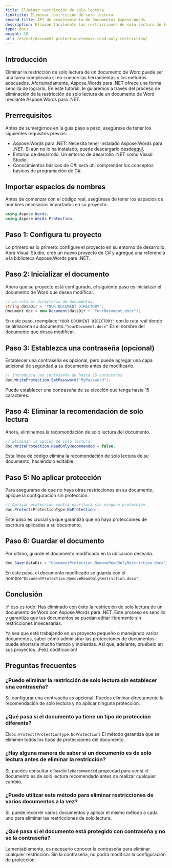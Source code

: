 ```yaml
---
title: Eliminar restricción de solo lectura
linktitle: Eliminar restricción de solo lectura
second_title: API de procesamiento de documentos Aspose.Words
description: Elimine fácilmente las restricciones de solo lectura de los documentos de Word con Aspose.Words para .NET con nuestra guía detallada paso a paso. Perfecta para desarrolladores.
type: docs
weight: 10
url: /es/net/document-protection/remove-read-only-restriction/
---
```

## Introducción

Eliminar la restricción de solo lectura de un documento de Word puede ser una tarea complicada si no conoce las herramientas y los métodos adecuados. Afortunadamente, Aspose.Words para .NET ofrece una forma sencilla de lograrlo. En este tutorial, le guiaremos a través del proceso de eliminación de la restricción de solo lectura de un documento de Word mediante Aspose.Words para .NET.

## Prerrequisitos

Antes de sumergirnos en la guía paso a paso, asegúrese de tener los siguientes requisitos previos:

-  Aspose.Words para .NET: Necesita tener instalado Aspose.Words para .NET. Si aún no lo ha instalado, puede descargarlo desde[aquí](https://releases.aspose.com/words/net/).
- Entorno de desarrollo: Un entorno de desarrollo .NET como Visual Studio.
- Conocimientos básicos de C#: será útil comprender los conceptos básicos de programación de C#.

## Importar espacios de nombres

Antes de comenzar con el código real, asegúrese de tener los espacios de nombres necesarios importados en su proyecto:

```csharp
using Aspose.Words;
using Aspose.Words.Protection;
```

## Paso 1: Configura tu proyecto

Lo primero es lo primero: configure el proyecto en su entorno de desarrollo. Abra Visual Studio, cree un nuevo proyecto de C# y agregue una referencia a la biblioteca Aspose.Words para .NET.

## Paso 2: Inicializar el documento

Ahora que su proyecto está configurado, el siguiente paso es inicializar el documento de Word que desea modificar.

```csharp
// La ruta al directorio de documentos.
string dataDir = "YOUR DOCUMENT DIRECTORY";
Document doc = new Document(dataDir + "YourDocument.docx");
```

 En este paso, reemplace`"YOUR DOCUMENT DIRECTORY"` con la ruta real donde se almacena su documento.`"YourDocument.docx"` Es el nombre del documento que desea modificar.

## Paso 3: Establezca una contraseña (opcional)

Establecer una contraseña es opcional, pero puede agregar una capa adicional de seguridad a su documento antes de modificarlo.

```csharp
// Introduzca una contraseña de hasta 15 caracteres.
doc.WriteProtection.SetPassword("MyPassword");
```

Puede establecer una contraseña de su elección que tenga hasta 15 caracteres.

## Paso 4: Eliminar la recomendación de solo lectura

Ahora, eliminemos la recomendación de solo lectura del documento.

```csharp
// Eliminar la opción de solo lectura.
doc.WriteProtection.ReadOnlyRecommended = false;
```

Esta línea de código elimina la recomendación de solo lectura de su documento, haciéndolo editable.

## Paso 5: No aplicar protección

Para asegurarse de que no haya otras restricciones en su documento, aplique la configuración sin protección.

```csharp
// Aplicar protección contra escritura sin ninguna protección.
doc.Protect(ProtectionType.NoProtection);
```

Este paso es crucial ya que garantiza que no haya protecciones de escritura aplicadas a su documento.

## Paso 6: Guardar el documento

Por último, guarde el documento modificado en la ubicación deseada.

```csharp
doc.Save(dataDir + "DocumentProtection.RemoveReadOnlyRestriction.docx");
```

 En este paso, el documento modificado se guarda con el nombre`"DocumentProtection.RemoveReadOnlyRestriction.docx"`.

## Conclusión

¡Y eso es todo! Has eliminado con éxito la restricción de solo lectura de un documento de Word con Aspose.Words para .NET. Este proceso es sencillo y garantiza que tus documentos se puedan editar libremente sin restricciones innecesarias. 

Ya sea que esté trabajando en un proyecto pequeño o manejando varios documentos, saber cómo administrar las protecciones de documentos puede ahorrarle mucho tiempo y molestias. Así que, adelante, pruébelo en sus proyectos. ¡Feliz codificación!

## Preguntas frecuentes

### ¿Puedo eliminar la restricción de solo lectura sin establecer una contraseña?

Sí, configurar una contraseña es opcional. Puedes eliminar directamente la recomendación de solo lectura y no aplicar ninguna protección.

### ¿Qué pasa si el documento ya tiene un tipo de protección diferente?

 El`doc.Protect(ProtectionType.NoProtection)` El método garantiza que se eliminen todos los tipos de protecciones del documento.

### ¿Hay alguna manera de saber si un documento es de solo lectura antes de eliminar la restricción?

 Sí, puedes consultar el`ReadOnlyRecommended` propiedad para ver si el documento es de solo lectura recomendado antes de realizar cualquier cambio.

### ¿Puedo utilizar este método para eliminar restricciones de varios documentos a la vez?

Sí, puede recorrer varios documentos y aplicar el mismo método a cada uno para eliminar las restricciones de solo lectura.

### ¿Qué pasa si el documento está protegido con contraseña y no sé la contraseña?

Lamentablemente, es necesario conocer la contraseña para eliminar cualquier restricción. Sin la contraseña, no podrá modificar la configuración de protección.